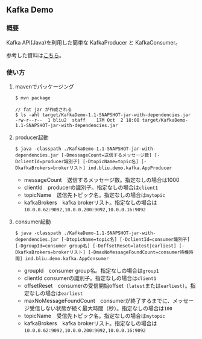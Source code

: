 ## Kafka Demo ##

### 概要 ###
Kafka API(Java)を利用した簡単な KafkaProducer と KafkaConsumer。

参考した資料は[こちら](https://dzone.com/articles/kafka-producer-and-consumer-example)。

### 使い方 ###
1. mavenでパッケージング
    ```$xslt
    $ mvn package
    
    // fat jar が作成される
    $ ls -ahl target/KafkaDemo-1.1-SNAPSHOT-jar-with-dependencies.jar 
    -rw-r--r--  1 bliu2  staff    17M Oct  2 18:08 target/KafkaDemo-1.1-SNAPSHOT-jar-with-dependencies.jar 
    ```
1. producer起動
    ```$xslt
    $ java -classpath ./KafkaDemo-1.1-SNAPSHOT-jar-with-dependencies.jar [-DmessageCount=送信するメッセージ数] [-DclientId=producer識別子] [-DtopicName=topic名] [-DkafkaBrokers=brokerリスト] ind.bliu.demo.kafka.AppProducer
    ```
    * messageCount　送信するメッセージ数。指定なしの場合は1000
    * clientId　producerの識別子。指定なしの場合は`client1`
    * topicName　送信先トピック名。指定なしの場合は`mytopic`
    * kafkaBrokers　kafka brokerリスト。指定なしの場合は`10.0.0.62:9092,10.0.0.200:9092,10.0.0.16:9092`
    
1. consumer起動
    ```
    $ java -classpath ./KafkaDemo-1.1-SNAPSHOT-jar-with-dependencies.jar [-DtopicName=topic名] [-DclientId=consumer識別子] [-DgroupId=consumer group名] [-DoffsetReset=latest|earliest] [-DkafkaBrokers=brokerリスト] [-DmaxNoMessageFoundCount=consumer待機時間] ind.bliu.demo.kafka.AppConsumer
    ```
    * groupId　consumer group名。指定なしの場合は`group1`
    * clientId consumerの識別子。指定なしの場合は`client1`
    * offsetReset　consumerの受信開始offset（`latest`または`earliest`）。指定なしの場合は`earliest`
    * maxNoMessageFoundCount　consumerが終了するまでに、メッセージ受信しない状態が続く最大時間（秒）。指定なしの場合は`100`
    * topicName　受信先トピック名。指定なしの場合は`mytopic`
    * kafkaBrokers　kafka brokerリスト。指定なしの場合は`10.0.0.62:9092,10.0.0.200:9092,10.0.0.16:9092`
 
